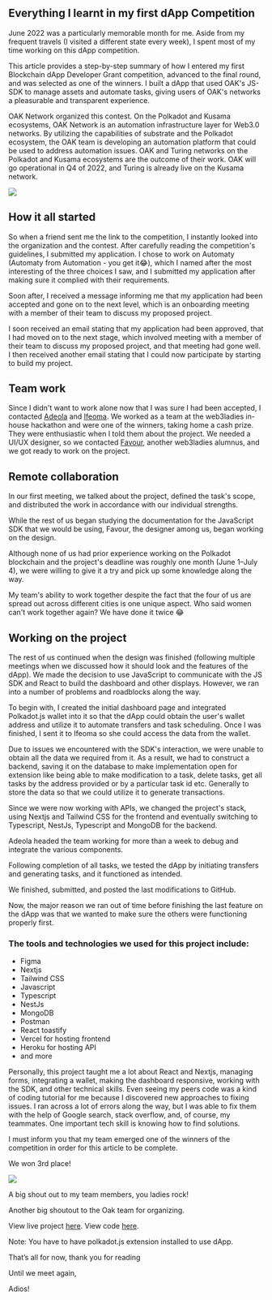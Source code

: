 ## Everything I learnt in my first dApp Competition

June 2022 was a particularly memorable month for me. Aside from my frequent travels (I visited a different state every week), I spent most of my time working on this dApp competition.

This article provides a step-by-step summary of how I entered my first Blockchain dApp Developer Grant competition, advanced to the final round, and was selected as one of the winners. I built a dApp  that used OAK's JS-SDK to manage assets and automate tasks, giving users of OAK's networks a pleasurable and transparent experience.

OAK Network organized this contest. On the Polkadot and Kusama ecosystems, OAK Network is an automation infrastructure layer for Web3.0 networks. By utilizing the capabilities of substrate and the Polkadot ecosystem, the OAK team is developing an automation platform that could be used to address automation issues. OAK and Turing networks on the Polkadot and Kusama ecosystems are the outcome of their work. OAK will go operational in Q4 of 2022, and Turing is already live on the Kusama network.

![](https://paper-attachments.dropbox.com/s_B4B3AB1864CADDECA341203A7E036094AA7B92F9F1B61A6B4F14FA0B77CFC1ED_1657580133510_dapp-competition.jpeg)



## How it all started

So when a friend sent me the link to the competition, I instantly looked into the organization and the contest. After carefully reading the competition's guidelines, I submitted my application. I chose to work on Automaty (Automaty from Automation - you get it😂), which I named after the most interesting of the three choices I saw, and I submitted my application after making sure it complied with their requirements.

Soon after, I received a message informing me that my application had been accepted and gone on to the next level, which is an onboarding meeting with a member of their team to discuss my proposed project. 

I soon received an email stating that my application had been approved, that I had moved on to the next stage, which involved meeting with a member of their team to discuss my proposed project, and that meeting had gone well. I then received another email stating that I could now participate by starting to build my project.


## Team work

Since I didn't want to work alone now that I was sure I had been accepted, I contacted [Adeola](https://twitter.com/FafemiAdeola) and [Ifeoma](https://twitter.com/Sandie_iphy). We worked as a team at the web3ladies in-house hackathon and were one of the winners, taking home a cash prize. They were enthusiastic when I told them about the project. We needed a UI/UX designer, so we contacted [Favour](https://twitter.com/molimiii), another web3ladies alumnus, and we got ready to work on the project.


## Remote collaboration

In our first meeting, we talked about the project, defined the task's scope, and distributed the work in accordance with our individual strengths.

While the rest of us began studying the documentation for the JavaScript SDK that we would be using, Favour, the designer among us, began working on the design.

Although none of us had prior experience working on the Polkadot blockchain and the project's deadline was roughly one month (June 1–July 4), we were willing to give it a try and pick up some knowledge along the way.

My team's ability to work together despite the fact that the four of us are spread out across different cities is one unique aspect. Who said women can't work together again? We have done it twice 😂 


## Working on the project

The rest of us continued when the design was finished (following multiple meetings when we discussed how it should look and the features of the dApp). We made the decision to use JavaScript to communicate with the JS SDK and React to build the dashboard and other displays. However, we ran into a number of problems and roadblocks along the way.

To begin with, I created the initial dashboard page and integrated Polkadot.js wallet into it so that the dApp could obtain the user's wallet address and utilize it to automate transfers and task scheduling. Once I was finished, I sent it to Ifeoma so she could access the data from the wallet.

Due to issues we encountered with the SDK's interaction, we were unable to obtain all the data we required from it. As a result, we had to construct a backend, saving it on the database to make implementation open for extension like being able to make modification to a task, delete tasks, get all tasks by the address provided or by a particular task id etc. Generally to store the data so that we could utilize it to generate transactions. 

Since we were now working with APIs, we changed the project's stack, using Nextjs and Tailwind CSS for the frontend and eventually switching to Typescript, NestJs, Typescript and MongoDB for the backend.

Adeola headed the team working for more than a week to debug and integrate the various components.

Following completion of all tasks, we tested the dApp by initiating transfers and generating tasks, and it functioned as intended.

We finished, submitted, and posted the last modifications to GitHub.

Now, the major reason we ran out of time before finishing the last feature on the dApp was that we wanted to make sure the others were functioning properly first.

### The tools and technologies we used for this project include:
- Figma
- Nextjs
- Tailwind CSS
- Javascript
- Typescript
- NestJs 
- MongoDB
- Postman
- React toastify
- Vercel for hosting frontend 
- Heroku for hosting API
- and more

Personally, this project taught me a lot about React and Nextjs, managing forms, integrating a wallet, making the dashboard responsive, working with the SDK, and other technical skills. Even seeing my peers code was a kind of coding tutorial for me because I discovered new approaches to fixing issues. I ran across a lot of errors along the way, but I was able to fix them with the help of Google search, stack overflow, and, of course, my teammates. One important  tech skill is knowing how to find solutions.

I must inform you that my team emerged one of the winners of the competition in order for this article to be complete.

We won 3rd place!

![](https://paper-attachments.dropbox.com/s_B4B3AB1864CADDECA341203A7E036094AA7B92F9F1B61A6B4F14FA0B77CFC1ED_1657580045340_announcements.png)


A big shout out to my team members, you ladies rock! 

Another big shoutout to the Oak team for organizing.

View live project [here](https://oak-d-app-automaty-project.vercel.app/).
View code [here](https://github.com/emmaglorypraise/Oak-dApp-Automaty-Project).

Note: You have to have polkadot.js extension installed to use dApp.

That’s all for now, thank you for reading

Until we meet again, 

Adios!
